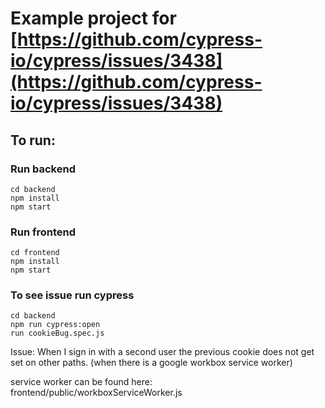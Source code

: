 # Example project for [https://github.com/cypress-io/cypress/issues/3438](https://github.com/cypress-io/cypress/issues/3438)

## To run:

### Run backend

```
cd backend
npm install
npm start
```

### Run frontend

```
cd frontend
npm install
npm start
```

### To see issue run cypress

```
cd backend
npm run cypress:open
run cookieBug.spec.js
```

Issue: When I sign in with a second user the previous cookie does not get set on other paths. (when there is a google workbox service worker)

service worker can be found here: frontend/public/workboxServiceWorker.js
